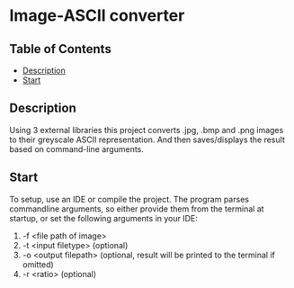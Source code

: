 # Image-ASCII converter
## Table of Contents
- [Description](#description)
- [Start](#start)
## Description
Using 3 external libraries this project converts .jpg, .bmp and .png images to their greyscale ASCII representation. And then saves/displays the result based on command-line arguments.
## Start
To setup, use an IDE or compile the project. The program parses commandline arguments, so either provide them from the terminal at startup, or set the following arguments in your IDE:
1. -f \<file path of image\>
2. -t \<input filetype\> (optional)
3. -o \<output filepath\> (optional, result will be printed to the terminal if omitted)
4. -r \<ratio\> (optional)

